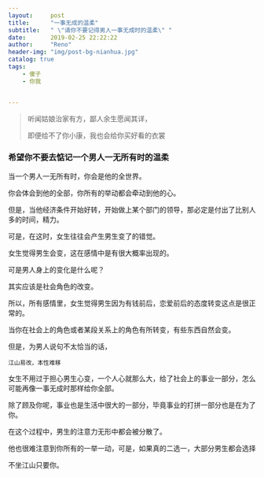 ```yaml
---
layout:     post
title:      "一事无成的温柔"
subtitle:   " \"请你不要记得男人一事无成时的温柔\" "
date:       2019-02-25 22:22:22
author:     "Reno"
header-img: "img/post-bg-nianhua.jpg"
catalog: true
tags:
    - 傻子
    - 你我


---
```


> 听闻姑娘治家有方，鄙人余生愿闻其详，
>
> 即便给不了你小康，我也会给你买好看的衣裳

### 希望你不要去惦记一个男人一无所有时的温柔

当一个男人一无所有时，你会是他的全世界。

你会体会到他的全部，你所有的举动都会牵动到他的心。

但是，当他经济条件开始好转，开始做上某个部门的领导，那必定是付出了比别人多的时间，精力。

可是，在这时，女生往往会产生男生变了的错觉。

女生觉得男生会变，这在感情中是有很大概率出现的。

可是男人身上的变化是什么呢？

其实应该是社会角色的改变。 

所以，所有感情里，女生觉得男生因为有钱前后，恋爱前后的态度转变这点是很正常的。

当你在社会上的角色或者某段关系上的角色有所转变，有些东西自然会变。

但是，为男人说句不太恰当的话，

`江山易改，本性难移`

女生不用过于担心男生心变，一个人心就那么大，给了社会上的事业一部分，怎么可能再像一事无成时那样给你全部。

除了顾及你呢，事业也是生活中很大的一部分，毕竟事业的打拼一部分也是在为了你。

在这个过程中，男生的注意力无形中都会被分散了。

他也很难注意到你所有的一举一动，可是，如果真的二选一，大部分男生都会选择

不坐江山只要你。

